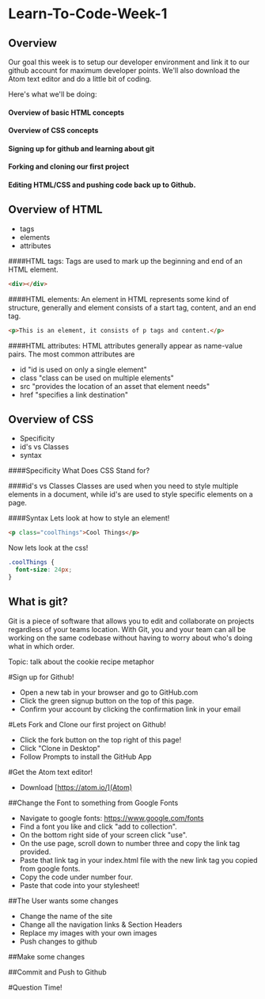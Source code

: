 # Learn-To-Code-Week-1

## Overview
Our goal this week is to setup our developer environment and link it to our github account for
maximum developer points. We'll also download the Atom text editor and do a little
bit of coding.


Here's what we'll be doing:

#### Overview of basic HTML concepts
#### Overview of CSS concepts
#### Signing up for github and learning about git
#### Forking and cloning our first project
#### Editing HTML/CSS and pushing code back up to Github.


## Overview of HTML
- tags
- elements
- attributes

####HTML tags:
Tags are used to mark up the beginning and end of an HTML element.

```html
<div></div>
```

####HTML elements:
An element in HTML represents some kind of structure, generally and element
consists of a start tag, content, and an end tag.

  ```html
  <p>This is an element, it consists of p tags and content.</p>
  ```

####HTML attributes:
HTML attributes generally appear as name-value pairs. The most common attributes
are
- id "id is used on only a single element"
- class  "class can be used on multiple elements"
- src "provides the location of an asset that element needs"
- href "specifies a link destination"



## Overview of CSS
- Specificity
- id's vs Classes
- syntax

####Specificity
What Does CSS Stand for?


####id's vs Classes
Classes are used when you need to style multiple elements in a document, while
id's are used to style specific elements on a page.

####Syntax
Lets look at how to style an element!

```html
<p class="coolThings">Cool Things</p>
```
Now lets look at the css!
```css
.coolThings {
  font-size: 24px;
}
```


## What is git?
Git is a piece of software that allows you to edit and collaborate on projects
regardless of your teams location. With Git, you and your team can all be working
on the same codebase without having to worry about who's doing what in which order.


Topic: talk about the cookie recipe metaphor

#Sign up for Github!
- Open a new tab in your browser and go to GitHub.com
- Click the green signup button on the top of this page.
- Confirm your account by clicking the confirmation link in your email

#Lets Fork and Clone our first project on Github!
- Click the fork button on the top right of this page!
- Click "Clone in Desktop"
- Follow Prompts to install the GitHub App


#Get the Atom text editor!
- Download [https://atom.io/](Atom)


##Change the Font to something from Google Fonts
- Navigate to google fonts: https://www.google.com/fonts
- Find a font you like and click "add to collection".
- On the bottom right side of your screen click "use".
- On the use page, scroll down to number three and copy the link tag provided.
- Paste that link tag in your index.html file with the new link tag you copied from google fonts.
- Copy the code under number four.
- Paste that code into your stylesheet!

##The User wants some changes
- Change the name of the site
- Change all the navigation links & Section Headers
- Replace my images with your own images
- Push changes to github


##Make some changes

##Commit and Push to Github




#Question Time!
